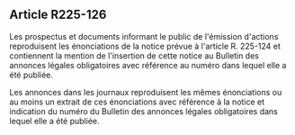 Article R225-126
----
Les prospectus et documents informant le public de l'émission d'actions
reproduisent les énonciations de la notice prévue à l'article R. 225-124 et
contiennent la mention de l'insertion de cette notice au Bulletin des annonces
légales obligatoires avec référence au numéro dans lequel elle a été publiée.

Les annonces dans les journaux reproduisent les mêmes énonciations ou au moins
un extrait de ces énonciations avec référence à la notice et indication du
numéro du Bulletin des annonces légales obligatoires dans lequel elle a été
publiée.
